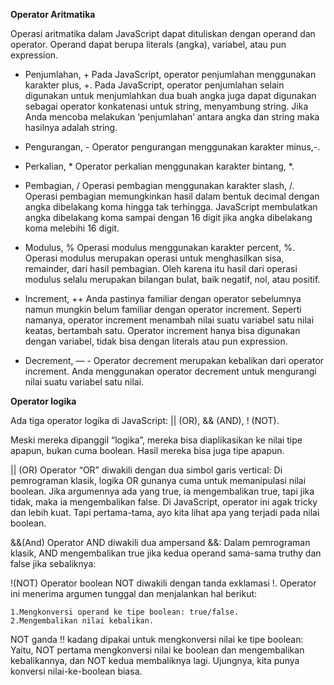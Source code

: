 **Operator Aritmatika**

Operasi aritmatika dalam JavaScript dapat dituliskan dengan operand dan operator. Operand dapat berupa literals (angka), variabel, atau pun expression.

- Penjumlahan, +
Pada JavaScript, operator penjumlahan menggunakan karakter plus, +.
Pada JavaScript, operator penjumlahan selain digunakan untuk menjumlahkan dua buah angka juga dapat digunakan sebagai operator konkatenasi untuk string, menyambung string.
Jika Anda mencoba melakukan ‘penjumlahan’ antara angka dan string maka hasilnya adalah string.

- Pengurangan, -
Operator pengurangan menggunakan karakter minus,-.

- Perkalian, *
Operator perkalian menggunakan karakter bintang, *.

- Pembagian, /
Operasi pembagian menggunakan karakter slash, /.
Operasi pembagian memungkinkan hasil dalam bentuk decimal dengan angka dibelakang koma hingga tak terhingga. JavaScript membulatkan angka dibelakang koma sampai dengan 16 digit jika angka dibelakang koma melebihi 16 digit.

- Modulus, %
Operasi modulus menggunakan karakter percent, %. Operasi modulus merupakan operasi untuk menghasilkan sisa, remainder, dari hasil pembagian. Oleh karena itu hasil dari operasi modulus selalu merupakan bilangan bulat, baik negatif, nol, atau positif.

- Increment, ++
Anda pastinya familiar dengan operator sebelumnya namun mungkin belum familiar dengan operator increment. Seperti namanya, operator increment menambah nilai suatu variabel satu nilai keatas, bertambah satu. Operator increment hanya bisa digunakan dengan variabel, tidak bisa dengan literals atau pun expression.

- Decrement, — -
Operator decrement merupakan kebalikan dari operator increment. Anda menggunakan operator decrement untuk mengurangi nilai suatu variabel satu nilai.


**Operator logika**

Ada tiga operator logika di JavaScript: || (OR), && (AND), ! (NOT).

Meski mereka dipanggil “logika”, mereka bisa diaplikasikan ke nilai tipe apapun, bukan cuma boolean. Hasil mereka bisa juga tipe apapun.

|| (OR)
Operator “OR” diwakili dengan dua simbol garis vertical:
Di pemrograman klasik, logika OR gunanya cuma untuk memanipulasi nilai boolean. Jika argumennya ada yang true, ia mengembalikan true, tapi jika tidak, maka ia mengembalikan false.
Di JavaScript, operator ini agak tricky dan lebih kuat. Tapi pertama-tama, ayo kita lihat apa yang terjadi pada nilai boolean.

&&(And)
Operator AND diwakili dua ampersand &&:
Dalam pemrograman klasik, AND mengembalikan true jika kedua operand sama-sama truthy dan false jika sebaliknya:

!(NOT)
Operator boolean NOT diwakili dengan tanda exklamasi !.
Operator ini menerima argumen tunggal dan menjalankan hal berikut:

    1.Mengkonversi operand ke tipe boolean: true/false.
    2.Mengembalikan nilai kebalikan.
NOT ganda !! kadang dipakai untuk mengkonversi nilai ke tipe boolean:
Yaitu, NOT pertama mengkonversi nilai ke boolean dan mengembalikan kebalikannya, dan NOT kedua membaliknya lagi. Ujungnya, kita punya konversi nilai-ke-boolean biasa.